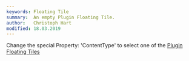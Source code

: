 ```yaml
---
keywords: Floating Tile
summary:  An empty Plugin Floating Tile. 
author:   Christoph Hart
modified: 18.03.2019
---
```

Change the special Property: 'ContentType' to select one of the [Plugin Floating Tiles](/ui-components/floating-tiles/plugin)


